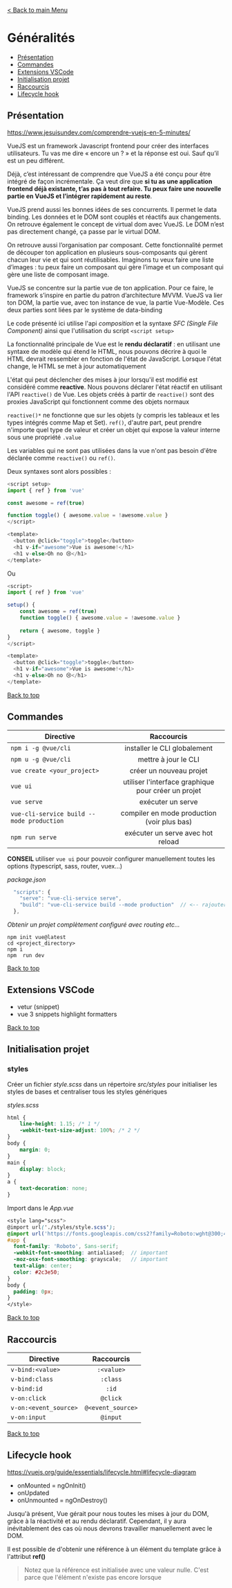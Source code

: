 [< Back to main Menu](https://github.com/gsoulie/vue-resources/blob/main/vue-index.md)    

# Généralités

* [Présentation](#presentation)    
* [Commandes](#commandes)      
* [Extensions VSCode](#extensions-vscode)   
* [Initialisation projet](#initialisation-projet)       
* [Raccourcis](#raccourcis)     
* [Lifecycle hook](#lifecycle-hook)      

## Présentation

https://www.jesuisundev.com/comprendre-vuejs-en-5-minutes/      

VueJS est un framework Javascript frontend pour créer des interfaces utilisateurs. Tu vas me dire « encore un ? » et la réponse est oui. Sauf qu’il est un peu différent.

Déjà, c’est intéressant de comprendre que VueJS a été conçu pour être intégré de façon incrémentale. Ça veut dire que **si tu as une application frontend déjà existante, t’as pas à tout refaire. Tu peux faire une nouvelle partie en VueJS et l’intégrer rapidement au reste**.

VueJS prend aussi les bonnes idées de ses concurrents. Il permet le data binding. Les données et le DOM sont couplés et réactifs aux changements. On retrouve également le concept de virtual dom avec VueJS. Le DOM n’est pas directement changé, ça passe par le virtual DOM.

On retrouve aussi l’organisation par composant. Cette fonctionnalité permet de découper ton application en plusieurs sous-composants qui gèrent chacun leur vie et qui sont réutilisables. Imaginons tu veux faire une liste d’images : tu peux faire un composant qui gère l’image et un composant qui gère une liste de composant image.

VueJS se concentre sur la partie vue de ton application. Pour ce faire, le framework s’inspire en partie du patron d’architecture MVVM. VueJS va lier ton DOM, la partie vue, avec ton instance de vue, la partie Vue-Modèle. Ces deux parties sont liées par le système de data-binding


Le code présenté ici utilise l'api *composition* et la syntaxe *SFC (Single File Component)* ainsi que l'utilisation du script ````<script setup>````

La fonctionnalité principale de Vue est le **rendu déclaratif** : en utilisant une syntaxe de modèle qui étend le HTML, nous pouvons décrire à quoi le HTML devrait ressembler en fonction de l'état de JavaScript. Lorsque l'état change, le HTML se met à jour automatiquement

L'état qui peut déclencher des mises à jour lorsqu'il est modifié est considéré comme **reactive**. Nous pouvons déclarer l'état réactif en utilisant l'API ````reactive()```` de Vue. Les objets créés à partir de ````reactive()```` sont des proxies JavaScript qui fonctionnent comme des objets normaux

````reactive()*```` ne fonctionne que sur les objets (y compris les tableaux et les types intégrés comme Map et Set). ````ref()````, d'autre part, peut prendre n'importe quel type de valeur et créer un objet qui expose la valeur interne sous une propriété ````.value````

Les variables qui ne sont pas utilisées dans la vue n'ont pas besoin d'être déclarée comme ````reactive()```` ou ````ref()````.

Deux syntaxes sont alors possibles :

````typescript
<script setup>
import { ref } from 'vue'

const awesome = ref(true)

function toggle() { awesome.value = !awesome.value }
</script>

<template>
  <button @click="toggle">toggle</button>
  <h1 v-if="awesome">Vue is awesome!</h1>
  <h1 v-else>Oh no 😢</h1>
</template>
````

Ou

````typescript
<script>
import { ref } from 'vue'

setup() {
	const awesome = ref(true)
	function toggle() { awesome.value = !awesome.value }
	
	return { awesome, toggle }
}
</script>

<template>
  <button @click="toggle">toggle</button>
  <h1 v-if="awesome">Vue is awesome!</h1>
  <h1 v-else>Oh no 😢</h1>
</template>
````

[Back to top](#généralités)     

## Commandes
| Directive        | Raccourcis           |
| ------------- |:-------------:|
|````npm i -g @vue/cli````|installer le CLI globalement|
|````npm u -g @vue/cli````|mettre à jour le CLI|
|````vue create <your_project>````|créer un nouveau projet|
|````vue ui````|utiliser l'interface graphique pour créer un projet|
|````vue serve````|exécuter un serve|
|````vue-cli-service build --mode production````|compiler en mode production (voir plus bas)|
|````npm run serve````|exécuter un serve avec hot reload|

**CONSEIL** utiliser ````vue ui```` pour pouvoir configurer manuellement toutes les options (typescript, sass, router, vuex...)

*package.json*
````typescript
  "scripts": {
    "serve": "vue-cli-service serve",
    "build": "vue-cli-service build --mode production"	// <-- rajouter le mode de build. commande dans le terminal : $vue build
  },
````

*Obtenir un projet complètement configuré avec routing etc...*

````
npm init vue@latest
cd <project_directory>
npm i
npm  run dev
````

[Back to top](#généralités)     

## Extensions VSCode

* vetur (snippet)    
* vue 3 snippets highlight formatters     

[Back to top](#généralités)     

## Initialisation projet

### styles

Créer un fichier *style.scss* dans un répertoire *src/styles* pour initialiser les styles de bases et centraliser tous les styles génériques

*styles.scss*
````css
html {
	line-height: 1.15; /* 1 */
	-webkit-text-size-adjust: 100%; /* 2 */
}  
body {
	margin: 0;
}  
main {
	display: block;
}
a {
	text-decoration: none;
}
````

Import dans le *App.vue*
````scss
<style lang="scss">
@import url('./styles/style.scss');
@import url('https://fonts.googleapis.com/css2?family=Roboto:wght@300;400&display=swap');
#app {
  font-family: 'Roboto', Sans-serif;
  -webkit-font-smoothing: antialiased;	// important
  -moz-osx-font-smoothing: grayscale;	// important
  text-align: center;
  color: #2c3e50;  
}
body {
  padding: 0px;
}
</style>
````
[Back to top](#généralités)     

## Raccourcis

| Directive        | Raccourcis           |
| ------------- |:-------------:|
|````v-bind:<value>````|````:<value>````|
|````v-bind:class````|````:class````|
|````v-bind:id````|````:id````|
|````v-on:click````|````@click````|
|````v-on:<event_source>````|````@<event_source>````|
|````v-on:input````|````@input````|

[Back to top](#généralités)     

## Lifecycle hook

https://vuejs.org/guide/essentials/lifecycle.html#lifecycle-diagram      

* onMounted = ngOnInit()      
* onUpdated      
* onUnmounted = ngOnDestroy()     

Jusqu'à présent, Vue gérait pour nous toutes les mises à jour du DOM, grâce à la réactivité et au rendu déclaratif. Cependant, il y aura inévitablement des cas où nous devrons travailler manuellement avec le DOM.

Il est possible de d'obtenir une référence à un élément du template grâce à l'attribut **ref()**

> Notez que la référence est initialisée avec une valeur nulle. C'est parce que l'élément n'existe pas encore lorsque <script setup> est exécuté. La référence du modèle n'est accessible qu'après le montage du composant.

````html
<script>
import { ref, onMounted } from 'vue'

setup() {
	const p = ref(null)
	onMounted(() => { p.value.textContent = 'mounted!' })
}
</script>

<template>
  <p ref="p">hello</p>
</template>
````
  
[Back to top](#généralités)     
